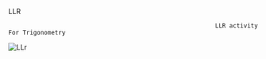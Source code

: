 LLR

                                                              LLR activity For Trigonometry

![LLr](https://user-images.githubusercontent.com/78873487/107739566-25ccc780-6d2f-11eb-8597-d14b5505d1ed.PNG)
